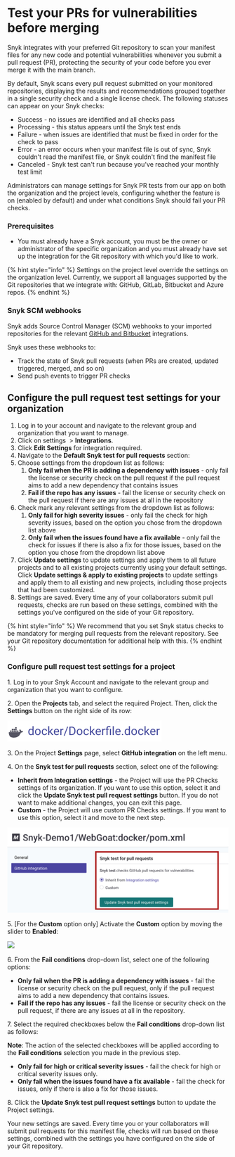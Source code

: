 # Test your PRs for vulnerabilities before merging

Snyk integrates with your preferred Git repository to scan your manifest files for any new code and potential vulnerabilities whenever you submit a pull request (PR), protecting the security of your code before you ever merge it with the main branch.

By default, Snyk scans every pull request submitted on your monitored repositories, displaying the results and recommendations grouped together in a single security check and a single license check. The following statuses can appear on your Snyk checks:

* Success - no issues are identified and all checks pass
* Processing - this status appears until the Snyk test ends
* Failure - when issues are identified that must be fixed in order for the check to pass
* Error - an error occurs when your manifest file is out of sync, Snyk couldn't read the manifest file, or Snyk couldn't find the manifest file
* Canceled - Snyk test can't run because you've reached your monthly test limit

Administrators can manage settings for Snyk PR tests from our app on both the organization and the project levels, configuring whether the feature is on (enabled by default) and under what conditions Snyk should fail your PR checks.

### **Prerequisites**

* You must already have a Snyk account, you must be the owner or administrator of the specific organization and you must already have set up the integration for the Git repository with which you'd like to work.

{% hint style="info" %}
Settings on the project level override the settings on the organization level. Currently, we support all languages supported by the Git repositories that we integrate with: GitHub, GitLab, Bitbucket and Azure repos.
{% endhint %}

### Snyk SCM webhooks

Snyk adds Source Control Manager (SCM) webhooks to your imported repositories for the relevant [GitHub and Bitbucket](./) integrations.

Snyk uses these webhooks to:

* Track the state of Snyk pull requests (when PRs are created, updated triggered, merged, and so on)
* Send push events to trigger PR checks

## Configure the pull request test settings for your organization

1. Log in to your account and navigate to the relevant group and organization that you want to manage.
2. Click on settings <img src="../../.gitbook/assets/cog_icon.png" alt="" data-size="line"> > **Integrations**.
3. Click **Edit Settings** for integration required.
4. Navigate to the **Default Snyk test for pull requests** section:
5. Choose settings from the dropdown list as follows:
   1. **Only fail when the PR is adding a dependency with issues** - only fail the license or security check on the pull request if the pull request aims to add a new dependency that contains issues
   2. **Fail if the repo has any issues** - fail the license or security check on the pull request if there are any issues at all in the repository
6. Check mark any relevant settings from the dropdown list as follows:
   1. **Only fail for high severity issues** - only fail the check for high severity issues, based on the option you chose from the dropdown list above
   2. **Only fail when the issues found have a fix available** - only fail the check for issues if there is also a fix for those issues, based on the option you chose from the dropdown list above
7. Click **Update settings** to update settings and apply them to all future projects and to all existing projects currently using your default settings. Click **Update settings & apply to existing projects** to update settings and apply them to all existing and new projects, including those projects that had been customized.
8. Settings are saved. Every time any of your collaborators submit pull requests, checks are run based on these settings, combined with the settings you've configured on the side of your Git repository.

{% hint style="info" %}
We recommend that you set Snyk status checks to be mandatory for merging pull requests from the relevant repository. See your Git repository documentation for additional help with this.
{% endhint %}

### Configure pull request test settings for a project

1\. Log in to your Snyk Account and navigate to the relevant group and organization that you want to configure.

2\. Open the **Projects** tab, and select the required Project. Then, click the **Settings** button on the right side of its row:

![](<../../.gitbook/assets/image (35).png>)

3\. On the Project **Settings** page, select **GitHub integration** on the left menu.

4\. On the **Snyk test for pull requests** section, select one of the following:

* **Inherit from Integration settings** - the Project will use the PR Checks settings of its organization. If you want to use this option, select it and click the **Update Snyk test pull request settings** button. If you do not want to make additional changes, you can exit this page.
* **Custom** - the Project will use custom PR Checks settings. If you want to use this option, select it and move to the next step.

![](<../../.gitbook/assets/image (418).png>)

5\. \[For the **Custom** option only] Activate the **Custom** option by moving the slider to **Enabled**:

![](<../../.gitbook/assets/image (233) (1) (1) (1) (1) (1) (1).png>)

6\. From the **Fail conditions** drop-down list, select one of the following options:

* **Only fail when the PR is adding a dependency with issues** - fail the license or security check on the pull request, only if the pull request aims to add a new dependency that contains issues.
* **Fail if the repo has any issues** - fail the license or security check on the pull request, if there are any issues at all in the repository.

7\. Select the required checkboxes below the **Fail conditions** drop-down list as follows:

**Note**: The action of the selected checkboxes will be applied according to the **Fail conditions** selection you made in the previous step.

* **Only fail for high or critical severity issues** - fail the check for high or critical severity issues only.
* **Only fail when the issues found have a fix available** - fail the check for issues, only if there is also a fix for those issues.

8\. Click the **Update Snyk test pull request settings** button to update the Project settings.

Your new settings are saved. Every time you or your collaborators will submit pull requests for this manifest file, checks will run based on these settings, combined with the settings you have configured on the side of your Git repository.
